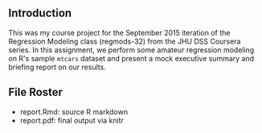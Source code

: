 ## Introduction
This was my course project for the September 2015 iteration of the Regression Modeling class (regmods-32) from the JHU DSS Coursera series. In this assignment, we perform some amateur regression modeling on R's sample `mtcars` dataset and present a mock executive summary and briefing report on our results.

## File Roster
* report.Rmd: source R markdown
* report.pdf: final output via knitr
